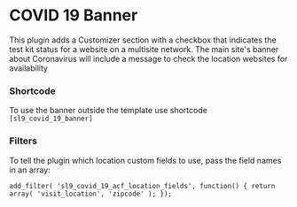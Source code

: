 # COVID 19 Banner

This plugin adds a Customizer section with a checkbox that indicates the test kit status for a website on a multisite network. The main site's banner about Coronavirus will include a message to check the location websites for availability

### Shortcode
To use the banner outside the template use shortcode `[sl9_covid_19_banner]`

### Filters
To tell the plugin which location custom fields to use, pass the field names in an array:

``
add_filter( 'sl9_covid_19_acf_location_fields', function() {
  return array(
    'visit_location',
    'zipcode'
  );
});
``
